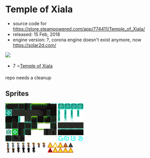 # Temple of Xiala
- source code for https://store.steampowered.com/app/774411/Temple_of_Xiala/
- released: 15 Feb, 2018
- engine version: ?, corona engine doesn't exist anymore, now https://solar2d.com/

<img src="https://user-images.githubusercontent.com/3758308/228285884-4d2e6bad-ae3b-4d85-80ca-54a6eacc07cb.gif" width="600"></img>
- 7 ⭐[Temple of Xiala](https://store.steampowered.com/app/774411/Temple_of_Xiala/)

repo needs a cleanup

## Sprites
![](https://raw.githubusercontent.com/hannesdelbeke/temple-of-xiala/main/textures/tileSheet.png)
![](https://raw.githubusercontent.com/hannesdelbeke/temple-of-xiala/main/textures/spritesheet.png)  
![](https://raw.githubusercontent.com/hannesdelbeke/temple-of-xiala/main/textures/dude.png)
![](https://raw.githubusercontent.com/hannesdelbeke/temple-of-xiala/main/textures/gem.png)  
